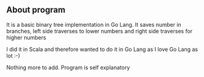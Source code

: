 ## About program

It is a basic binary tree implementation in Go Lang. It saves number in branches, left side traverses to lower numbers and right side traverses for higher numbers

I did it in Scala and therefore wanted to do it in Go Lang as I love Go Lang as lot :-)

Nothing more to add. Program is self explanatory


